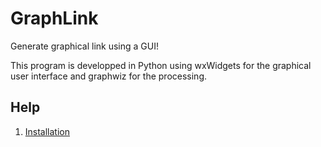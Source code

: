 # GraphLink

Generate graphical link using a GUI!

This program is developped in Python using wxWidgets for the 
graphical user interface and graphwiz for the processing.

## Help

1. [Installation](doc/installation.md)   
